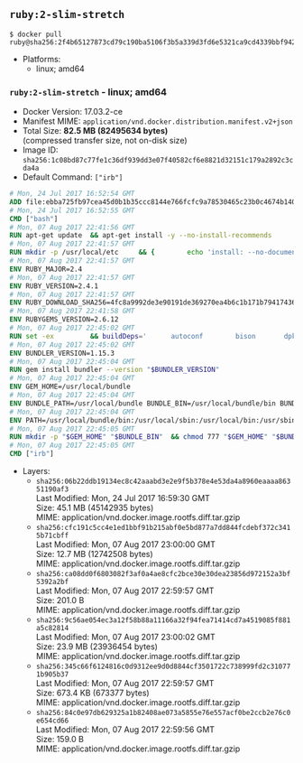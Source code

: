 ## `ruby:2-slim-stretch`

```console
$ docker pull ruby@sha256:2f4b65127873cd79c190ba5106f3b5a339d3fd6e5321ca9cd4339bbf94231915
```

-	Platforms:
	-	linux; amd64

### `ruby:2-slim-stretch` - linux; amd64

-	Docker Version: 17.03.2-ce
-	Manifest MIME: `application/vnd.docker.distribution.manifest.v2+json`
-	Total Size: **82.5 MB (82495634 bytes)**  
	(compressed transfer size, not on-disk size)
-	Image ID: `sha256:1c08bd87c77fe1c36df939dd3e07f40582cf6e8821d32151c179a2892c3cda4a`
-	Default Command: `["irb"]`

```dockerfile
# Mon, 24 Jul 2017 16:52:54 GMT
ADD file:ebba725fb97cea45d0b1b35ccc8144e766fcfc9a78530465c23b0c4674b14042 in / 
# Mon, 24 Jul 2017 16:52:55 GMT
CMD ["bash"]
# Mon, 07 Aug 2017 22:41:56 GMT
RUN apt-get update 	&& apt-get install -y --no-install-recommends 		bzip2 		ca-certificates 		libffi-dev 		libgdbm3 		libssl-dev 		libyaml-dev 		procps 		zlib1g-dev 	&& rm -rf /var/lib/apt/lists/*
# Mon, 07 Aug 2017 22:41:57 GMT
RUN mkdir -p /usr/local/etc 	&& { 		echo 'install: --no-document'; 		echo 'update: --no-document'; 	} >> /usr/local/etc/gemrc
# Mon, 07 Aug 2017 22:41:57 GMT
ENV RUBY_MAJOR=2.4
# Mon, 07 Aug 2017 22:41:57 GMT
ENV RUBY_VERSION=2.4.1
# Mon, 07 Aug 2017 22:41:57 GMT
ENV RUBY_DOWNLOAD_SHA256=4fc8a9992de3e90191de369270ea4b6c1b171b7941743614cc50822ddc1fe654
# Mon, 07 Aug 2017 22:41:58 GMT
ENV RUBYGEMS_VERSION=2.6.12
# Mon, 07 Aug 2017 22:45:02 GMT
RUN set -ex 		&& buildDeps=' 		autoconf 		bison 		dpkg-dev 		gcc 		libbz2-dev 		libgdbm-dev 		libglib2.0-dev 		libncurses-dev 		libreadline-dev 		libxml2-dev 		libxslt-dev 		make 		ruby 		wget 		xz-utils 	' 	&& apt-get update 	&& apt-get install -y --no-install-recommends $buildDeps 	&& rm -rf /var/lib/apt/lists/* 		&& wget -O ruby.tar.xz "https://cache.ruby-lang.org/pub/ruby/${RUBY_MAJOR%-rc}/ruby-$RUBY_VERSION.tar.xz" 	&& echo "$RUBY_DOWNLOAD_SHA256 *ruby.tar.xz" | sha256sum -c - 		&& mkdir -p /usr/src/ruby 	&& tar -xJf ruby.tar.xz -C /usr/src/ruby --strip-components=1 	&& rm ruby.tar.xz 		&& cd /usr/src/ruby 		&& { 		echo '#define ENABLE_PATH_CHECK 0'; 		echo; 		cat file.c; 	} > file.c.new 	&& mv file.c.new file.c 		&& autoconf 	&& gnuArch="$(dpkg-architecture --query DEB_BUILD_GNU_TYPE)" 	&& ./configure 		--build="$gnuArch" 		--disable-install-doc 		--enable-shared 	&& make -j "$(nproc)" 	&& make install 		&& dpkg-query --show --showformat '${package}\n' 		| grep -P '^libreadline\d+$' 		| xargs apt-mark manual 	&& apt-get purge -y --auto-remove $buildDeps 	&& cd / 	&& rm -r /usr/src/ruby 		&& gem update --system "$RUBYGEMS_VERSION"
# Mon, 07 Aug 2017 22:45:02 GMT
ENV BUNDLER_VERSION=1.15.3
# Mon, 07 Aug 2017 22:45:04 GMT
RUN gem install bundler --version "$BUNDLER_VERSION"
# Mon, 07 Aug 2017 22:45:04 GMT
ENV GEM_HOME=/usr/local/bundle
# Mon, 07 Aug 2017 22:45:04 GMT
ENV BUNDLE_PATH=/usr/local/bundle BUNDLE_BIN=/usr/local/bundle/bin BUNDLE_SILENCE_ROOT_WARNING=1 BUNDLE_APP_CONFIG=/usr/local/bundle
# Mon, 07 Aug 2017 22:45:04 GMT
ENV PATH=/usr/local/bundle/bin:/usr/local/sbin:/usr/local/bin:/usr/sbin:/usr/bin:/sbin:/bin
# Mon, 07 Aug 2017 22:45:05 GMT
RUN mkdir -p "$GEM_HOME" "$BUNDLE_BIN" 	&& chmod 777 "$GEM_HOME" "$BUNDLE_BIN"
# Mon, 07 Aug 2017 22:45:05 GMT
CMD ["irb"]
```

-	Layers:
	-	`sha256:06b22ddb19134ec8c42aaabd3e2e9f5b378e4e53da4a8960eaaaa86351190af3`  
		Last Modified: Mon, 24 Jul 2017 16:59:30 GMT  
		Size: 45.1 MB (45142935 bytes)  
		MIME: application/vnd.docker.image.rootfs.diff.tar.gzip
	-	`sha256:cfc191c5cc4e1ed1bbf91b215abf0e5bd877a7dd844fcdebf372c3415b71cbff`  
		Last Modified: Mon, 07 Aug 2017 23:00:00 GMT  
		Size: 12.7 MB (12742508 bytes)  
		MIME: application/vnd.docker.image.rootfs.diff.tar.gzip
	-	`sha256:ca08dd0f6803082f3af0a4ae8cfc2bce30e30dea23856d972152a3bf5392a2bf`  
		Last Modified: Mon, 07 Aug 2017 22:59:57 GMT  
		Size: 201.0 B  
		MIME: application/vnd.docker.image.rootfs.diff.tar.gzip
	-	`sha256:9c56ae054ec3a12f58b88a11166a32f94fea71414cd7a4519085f881a5c82814`  
		Last Modified: Mon, 07 Aug 2017 23:00:02 GMT  
		Size: 23.9 MB (23936454 bytes)  
		MIME: application/vnd.docker.image.rootfs.diff.tar.gzip
	-	`sha256:345c66f6124816c0d9312ee9d0d8844cf3501722c738999fd2c310771b905b37`  
		Last Modified: Mon, 07 Aug 2017 22:59:57 GMT  
		Size: 673.4 KB (673377 bytes)  
		MIME: application/vnd.docker.image.rootfs.diff.tar.gzip
	-	`sha256:84c0e97db629325a1b82408ae073a5855e76e557acf0be2ccb2e76c0e654cd66`  
		Last Modified: Mon, 07 Aug 2017 22:59:56 GMT  
		Size: 159.0 B  
		MIME: application/vnd.docker.image.rootfs.diff.tar.gzip
